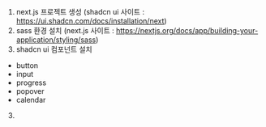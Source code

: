 1. next.js 프로젝트 생성 (shadcn ui 사이트 : https://ui.shadcn.com/docs/installation/next)
2. sass 환경 설치 (next.js 사이트 : https://nextjs.org/docs/app/building-your-application/styling/sass)
3. shadcn ui 컴포넌트 설치
  - button
  - input
  - progress
  - popover
  - calendar
3.